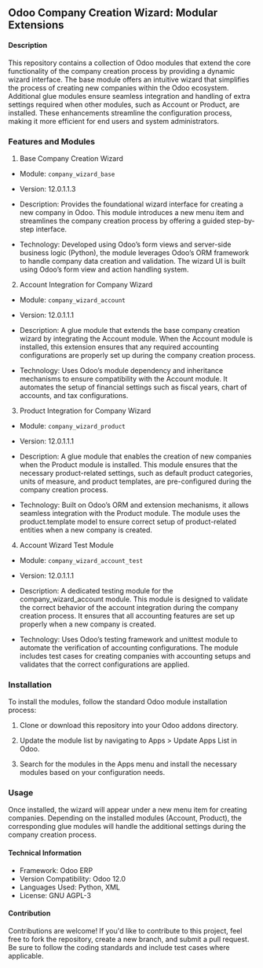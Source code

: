 ## Odoo Company Creation Wizard: Modular Extensions

#### Description

This repository contains a collection of Odoo modules that extend the core functionality of the company creation process by providing a dynamic wizard interface. The base module offers an intuitive wizard that simplifies the process of creating new companies within the Odoo ecosystem. Additional glue modules ensure seamless integration and handling of extra settings required when other modules, such as Account or Product, are installed. These enhancements streamline the configuration process, making it more efficient for end users and system administrators.

### Features and Modules

1. Base Company Creation Wizard

* Module: `company_wizard_base`

* Version: 12.0.1.1.3

* Description: Provides the foundational wizard interface for creating a new company in Odoo. This module introduces a new menu item and streamlines the company creation process by offering a guided step-by-step interface.

* Technology: Developed using Odoo’s form views and server-side business logic (Python), the module leverages Odoo’s ORM framework to handle company data creation and validation. The wizard UI is built using Odoo’s form view and action handling system.

2. Account Integration for Company Wizard

* Module: `company_wizard_account`

* Version: 12.0.1.1.1

* Description: A glue module that extends the base company creation wizard by integrating the Account module. When the Account module is installed, this extension ensures that any required accounting configurations are properly set up during the company creation process.

* Technology: Uses Odoo’s module dependency and inheritance mechanisms to ensure compatibility with the Account module. It automates the setup of financial settings such as fiscal years, chart of accounts, and tax configurations.

3. Product Integration for Company Wizard

* Module: `company_wizard_product`

* Version: 12.0.1.1.1

* Description: A glue module that enables the creation of new companies when the Product module is installed. This module ensures that the necessary product-related settings, such as default product categories, units of measure, and product templates, are pre-configured during the company creation process.

* Technology: Built on Odoo’s ORM and extension mechanisms, it allows seamless integration with the Product module. The module uses the product.template model to ensure correct setup of product-related entities when a new company is created.

4. Account Wizard Test Module

* Module: `company_wizard_account_test`

* Version: 12.0.1.1.1

* Description: A dedicated testing module for the company_wizard_account module. This module is designed to validate the correct behavior of the account integration during the company creation process. It ensures that all accounting features are set up properly when a new company is created.

* Technology: Uses Odoo’s testing framework and unittest module to automate the verification of accounting configurations. The module includes test cases for creating companies with accounting setups and validates that the correct configurations are applied.

### Installation

To install the modules, follow the standard Odoo module installation process:

1. Clone or download this repository into your Odoo addons directory.

2. Update the module list by navigating to Apps > Update Apps List in Odoo.

3. Search for the modules in the Apps menu and install the necessary modules based on your configuration needs.

### Usage

Once installed, the wizard will appear under a new menu item for creating companies. Depending on the installed modules (Account, Product), the corresponding glue modules will handle the additional settings during the company creation process.

#### Technical Information

* Framework: Odoo ERP
* Version Compatibility: Odoo 12.0
* Languages Used: Python, XML
* License: GNU AGPL-3

#### Contribution

Contributions are welcome! If you'd like to contribute to this project, feel free to fork the repository, create a new branch, and submit a pull request. Be sure to follow the coding standards and include test cases where applicable.
